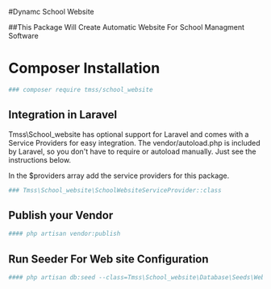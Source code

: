 #Dynamc School Website

##This Package Will Create Automatic Website For School Managment Software

# Composer Installation
```bash
### composer require tmss/school_website
```

## Integration in Laravel
Tmss\School_website  has optional support for Laravel and comes with a Service Providers for easy integration. The vendor/autoload.php is included by Laravel, so you don't have to require or autoload manually. Just see the instructions below.

In the $providers array add the service providers for this package.

```bash
### Tmss\School_website\SchoolWebsiteServiceProvider::class
```

## Publish your Vendor

```bash
#### php artisan vendor:publish
```

## Run Seeder For Web site Configuration

```bash
#### php artisan db:seed --class=Tmss\School_website\Database\Seeds\WebsiteConfigSeeder
```

